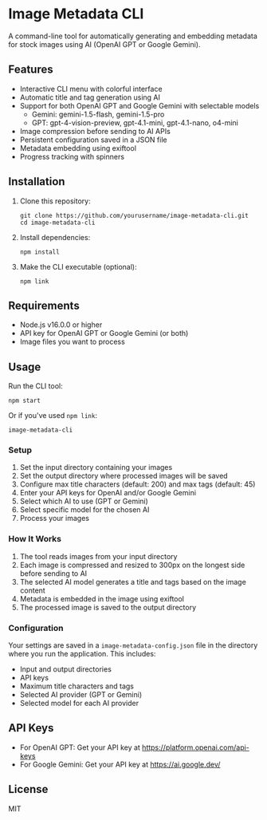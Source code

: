 # Image Metadata CLI

A command-line tool for automatically generating and embedding metadata for stock images using AI (OpenAI GPT or Google Gemini).

## Features

- Interactive CLI menu with colorful interface
- Automatic title and tag generation using AI
- Support for both OpenAI GPT and Google Gemini with selectable models
  - Gemini: gemini-1.5-flash, gemini-1.5-pro
  - GPT: gpt-4-vision-preview, gpt-4.1-mini, gpt-4.1-nano, o4-mini
- Image compression before sending to AI APIs
- Persistent configuration saved in a JSON file
- Metadata embedding using exiftool
- Progress tracking with spinners

## Installation

1. Clone this repository:
   ```
   git clone https://github.com/yourusername/image-metadata-cli.git
   cd image-metadata-cli
   ```

2. Install dependencies:
   ```
   npm install
   ```

3. Make the CLI executable (optional):
   ```
   npm link
   ```

## Requirements

- Node.js v16.0.0 or higher
- API key for OpenAI GPT or Google Gemini (or both)
- Image files you want to process

## Usage

Run the CLI tool:

```
npm start
```

Or if you've used `npm link`:

```
image-metadata-cli
```

### Setup

1. Set the input directory containing your images
2. Set the output directory where processed images will be saved
3. Configure max title characters (default: 200) and max tags (default: 45)
4. Enter your API keys for OpenAI and/or Google Gemini
5. Select which AI to use (GPT or Gemini)
6. Select specific model for the chosen AI
7. Process your images

### How It Works

1. The tool reads images from your input directory
2. Each image is compressed and resized to 300px on the longest side before sending to AI
3. The selected AI model generates a title and tags based on the image content
4. Metadata is embedded in the image using exiftool
5. The processed image is saved to the output directory

### Configuration

Your settings are saved in a `image-metadata-config.json` file in the directory where you run the application. This includes:

- Input and output directories
- API keys
- Maximum title characters and tags
- Selected AI provider (GPT or Gemini)
- Selected model for each AI provider

## API Keys

- For OpenAI GPT: Get your API key at https://platform.openai.com/api-keys
- For Google Gemini: Get your API key at https://ai.google.dev/

## License

MIT